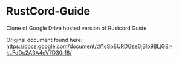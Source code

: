 # RustCord-Guide
Clone of Google Drive hosted version of Rustcord Guide

Original document found here: https://docs.google.com/document/d/1c8p8URDGse0jBlo9BLjG8r-kLFdDc2A3A4eV7D30r18/
